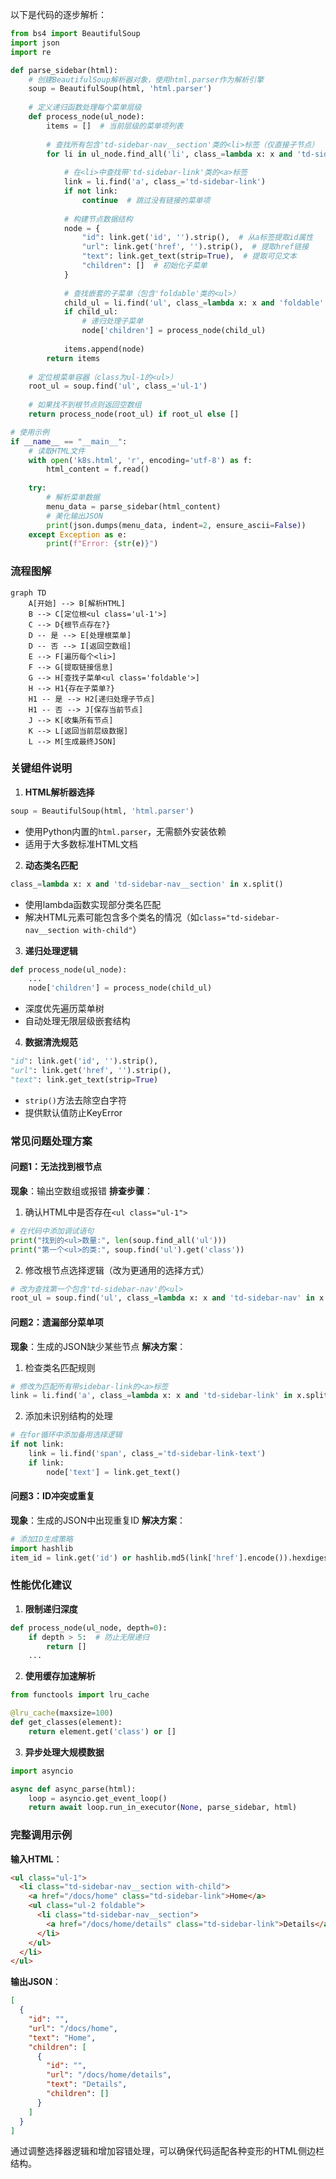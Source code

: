 以下是代码的逐步解析：

```python
from bs4 import BeautifulSoup
import json
import re

def parse_sidebar(html):
    # 创建BeautifulSoup解析器对象，使用html.parser作为解析引擎
    soup = BeautifulSoup(html, 'html.parser')
    
    # 定义递归函数处理每个菜单层级
    def process_node(ul_node):
        items = []  # 当前层级的菜单项列表
        
        # 查找所有包含'td-sidebar-nav__section'类的<li>标签（仅直接子节点）
        for li in ul_node.find_all('li', class_=lambda x: x and 'td-sidebar-nav__section' in x.split()):
            
            # 在<li>中查找带'td-sidebar-link'类的<a>标签
            link = li.find('a', class_='td-sidebar-link')
            if not link:
                continue  # 跳过没有链接的菜单项
                
            # 构建节点数据结构
            node = {
                "id": link.get('id', '').strip(),  # 从a标签提取id属性
                "url": link.get('href', '').strip(),  # 提取href链接
                "text": link.get_text(strip=True),  # 提取可见文本
                "children": []  # 初始化子菜单
            }
            
            # 查找嵌套的子菜单（包含'foldable'类的<ul>）
            child_ul = li.find('ul', class_=lambda x: x and 'foldable' in x.split())
            if child_ul:
                # 递归处理子菜单
                node['children'] = process_node(child_ul)
            
            items.append(node)
        return items
    
    # 定位根菜单容器（class为ul-1的<ul>）
    root_ul = soup.find('ul', class_='ul-1')
    
    # 如果找不到根节点则返回空数组
    return process_node(root_ul) if root_ul else []

# 使用示例
if __name__ == "__main__":
    # 读取HTML文件
    with open('k8s.html', 'r', encoding='utf-8') as f:
        html_content = f.read()
    
    try:
        # 解析菜单数据
        menu_data = parse_sidebar(html_content)
        # 美化输出JSON
        print(json.dumps(menu_data, indent=2, ensure_ascii=False))
    except Exception as e:
        print(f"Error: {str(e)}")
```

### 流程图解
```mermaid
graph TD
    A[开始] --> B[解析HTML]
    B --> C[定位根<ul class='ul-1'>]
    C --> D{根节点存在?}
    D -- 是 --> E[处理根菜单]
    D -- 否 --> I[返回空数组]
    E --> F[遍历每个<li>]
    F --> G[提取链接信息]
    G --> H[查找子菜单<ul class='foldable'>]
    H --> H1{存在子菜单?}
    H1 -- 是 --> H2[递归处理子节点]
    H1 -- 否 --> J[保存当前节点]
    J --> K[收集所有节点]
    K --> L[返回当前层级数据]
    L --> M[生成最终JSON]
```

### 关键组件说明

1. **HTML解析器选择**
```python
soup = BeautifulSoup(html, 'html.parser')
```
- 使用Python内置的`html.parser`，无需额外安装依赖
- 适用于大多数标准HTML文档

2. **动态类名匹配**
```python
class_=lambda x: x and 'td-sidebar-nav__section' in x.split()
```
- 使用lambda函数实现部分类名匹配
- 解决HTML元素可能包含多个类名的情况（如`class="td-sidebar-nav__section with-child"`）

3. **递归处理逻辑**
```python
def process_node(ul_node):
    ...
    node['children'] = process_node(child_ul)
```
- 深度优先遍历菜单树
- 自动处理无限层级嵌套结构

4. **数据清洗规范**
```python
"id": link.get('id', '').strip(),
"url": link.get('href', '').strip(),
"text": link.get_text(strip=True)
```
- `strip()`方法去除空白字符
- 提供默认值防止KeyError

### 常见问题处理方案

#### 问题1：无法找到根节点
**现象**：输出空数组或报错
**排查步骤**：
1. 确认HTML中是否存在`<ul class="ul-1">`
```python
# 在代码中添加调试语句
print("找到的<ul>数量:", len(soup.find_all('ul')))
print("第一个<ul>的类:", soup.find('ul').get('class'))
```

2. 修改根节点选择逻辑（改为更通用的选择方式）
```python
# 改为查找第一个包含'td-sidebar-nav'的<ul>
root_ul = soup.find('ul', class_=lambda x: x and 'td-sidebar-nav' in x.split())
```

#### 问题2：遗漏部分菜单项
**现象**：生成的JSON缺少某些节点
**解决方案**：
1. 检查类名匹配规则
```python
# 修改为匹配所有带sidebar-link的<a>标签
link = li.find('a', class_=lambda x: x and 'td-sidebar-link' in x.split())
```

2. 添加未识别结构的处理
```python
# 在for循环中添加备用选择逻辑
if not link:
    link = li.find('span', class_='td-sidebar-link-text')
    if link:
        node['text'] = link.get_text()
```

#### 问题3：ID冲突或重复
**现象**：生成的JSON中出现重复ID
**解决方案**：
```python
# 添加ID生成策略
import hashlib
item_id = link.get('id') or hashlib.md5(link['href'].encode()).hexdigest()[:8]
```

### 性能优化建议

1. **限制递归深度**
```python
def process_node(ul_node, depth=0):
    if depth > 5:  # 防止无限递归
        return []
    ...
```

2. **使用缓存加速解析**
```python
from functools import lru_cache

@lru_cache(maxsize=100)
def get_classes(element):
    return element.get('class') or []
```

3. **异步处理大规模数据**
```python
import asyncio

async def async_parse(html):
    loop = asyncio.get_event_loop()
    return await loop.run_in_executor(None, parse_sidebar, html)
```

### 完整调用示例

**输入HTML**：
```html
<ul class="ul-1">
  <li class="td-sidebar-nav__section with-child">
    <a href="/docs/home" class="td-sidebar-link">Home</a>
    <ul class="ul-2 foldable">
      <li class="td-sidebar-nav__section">
        <a href="/docs/home/details" class="td-sidebar-link">Details</a>
      </li>
    </ul>
  </li>
</ul>
```

**输出JSON**：
```json
[
  {
    "id": "",
    "url": "/docs/home",
    "text": "Home",
    "children": [
      {
        "id": "",
        "url": "/docs/home/details",
        "text": "Details",
        "children": []
      }
    ]
  }
]
```

通过调整选择器逻辑和增加容错处理，可以确保代码适配各种变形的HTML侧边栏结构。